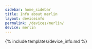```yaml
---
sidebar: home_sidebar
title: Info about merlin
layout: deviceinfo
permalink: /devices/merlin/
device: merlin
---
```

{% include templates/device_info.md %}
